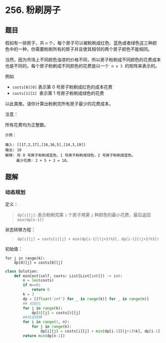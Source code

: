 # 256. 粉刷房子

## 题目

假如有一排房子，共 `n` 个，每个房子可以被粉刷成红色、蓝色或者绿色这三种颜色中的一种，你需要粉刷所有的房子并且使其相邻的两个房子颜色不能相同。

当然，因为市场上不同颜色油漆的价格不同，所以房子粉刷成不同颜色的花费成本也是不同的。每个房子粉刷成不同颜色的花费是以一个  `n x 3`  的矩阵来表示的。

例如

- `costs[0][0]` 表示第 0 号房子粉刷成红色的成本花费
- `costs[1][2]`  表示第 1 号房子粉刷成绿色的花费

以此类推。请你计算出粉刷完所有房子最少的花费成本。

注意：

所有花费均为正整数。

```
示例：

输入: [[17,2,17],[16,16,5],[14,3,19]]
输出: 10
解释: 将 0 号房子粉刷成蓝色，1 号房子粉刷成绿色，2 号房子粉刷成蓝色。
     最少花费: 2 + 5 + 3 = 10。
```

## 题解

### 动态规划

定义：

> `dp[i][j]`: 表示粉刷完第 `i` 个房子用第 `j` 种颜色的最小花费，最后返回 `min(dp[n-1])`

状态转移方程：

> `dp[i][j] = costs[i][j] + min(dp[i-1][(j+1)%3], dp[i-1][(j+2)%3])`

初始值：

```
for j in range(k):
    dp[0][j] = costs[0][j]
```

```python
class Solution:
    def minCost(self, costs: List[List[int]]) -> int:
        n = len(costs)
        if n==0:
            return 0
        k = 3
        dp = [[float('inf') for _ in range(k)] for _ in range(n)]
        ## 初始化
        for j in range(k):
            dp[0][j] = costs[0][j]
        ##状态转移
        for i in range(1, n):
            for j in range(k):
                dp[i][j] = costs[i][j] + min(dp[i-1][(j+1)%k], dp[i-1][(j+2)%k])
        return min(dp[n-1])

```
